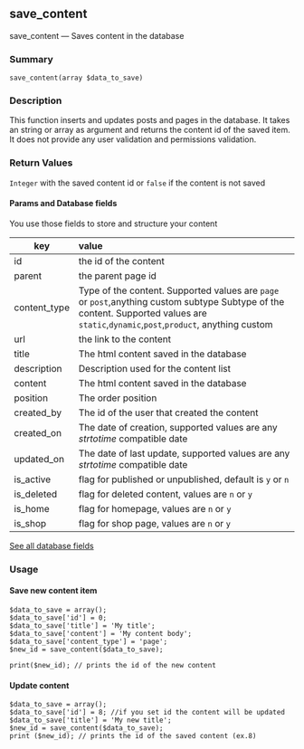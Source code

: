 ## save_content

save_content — Saves content in the database

### Summary

    save_content(array $data_to_save)

### Description

This function inserts and updates posts and pages in the database. It takes an string or array as argument and returns the content id of the saved item. It does not provide any user validation and permissions validation.

### Return Values

`Integer` with the saved content id or `false` if the content is not saved

#### Params and Database fields

You use those fields to store and structure your content

| key            | value        |
| -------------  |:-------------|
| id             |  the id of the content | 
| parent         |  the parent page id    | 
| content_type   |   Type of the content. Supported values are `page` or `post`,anything custom subtype Subtype of the content. Supported values are `static`,`dynamic`,`post`,`product`, anything custom   | 
| url            |  the link to the content   |
| title          |  The html content saved in the database     |
| description    |   Description used for the content list    |
| content        |   The html content saved in the database    |
| position       |   The order position    |
| created_by     |   The id of the user that created the content     | 
| created_on     |   The date of creation, supported values are any *strtotime* compatible date      | 
| updated_on     |    The date of last update, supported values are any *strtotime* compatible date       | 
| is_active      |  flag for published or unpublished, default is `y` or `n`    |
| is_deleted     | flag for deleted content, values are `n` or `y`      |
| is_home        |  flag for homepage, values are `n` or `y`     |
| is_shop        |  flag for shop page, values are `n` or `y`   |

[See all database fields](../developer-guide/sql-schema/content.md#content_table "")
 

### Usage

#### Save new content item

    $data_to_save = array(); 
    $data_to_save['id'] = 0; 
    $data_to_save['title'] = 'My title'; 
    $data_to_save['content'] = 'My content body'; 
    $data_to_save['content_type'] = 'page';   
    $new_id = save_content($data_to_save);

    print($new_id); // prints the id of the new content 

#### Update content

    $data_to_save = array(); 
    $data_to_save['id'] = 8; //if you set id the content will be updated 
    $data_to_save['title'] = 'My new title';  
    $new_id = save_content($data_to_save); 
    print ($new_id); // prints the id of the saved content (ex.8) 


 
